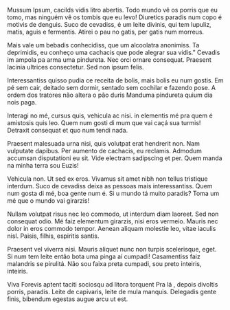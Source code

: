 ---
---


Mussum Ipsum, cacilds vidis litro abertis. Todo mundo vê os porris que eu tomo, mas ninguém vê os tombis que eu levo! Diuretics paradis num copo é motivis de denguis. Suco de cevadiss, é um leite divinis, qui tem lupuliz, matis, aguis e fermentis. Atirei o pau no gatis, per gatis num morreus.

Mais vale um bebadis conhecidiss, que um alcoolatra anonimiss. Ta deprimidis, eu conheço uma cachacis que pode alegrar sua vidis.” Cevadis im ampola pa arma uma pindureta. Nec orci ornare consequat. Praesent lacinia ultrices consectetur. Sed non ipsum felis.

Interessantiss quisso pudia ce receita de bolis, mais bolis eu num gostis. Em pé sem cair, deitado sem dormir, sentado sem cochilar e fazendo pose. A ordem dos tratores não altera o pão duris Manduma pindureta quium dia nois paga.

Interagi no mé, cursus quis, vehicula ac nisi. in elementis mé pra quem é amistosis quis leo. Quem num gosti di mum que vai caçá sua turmis! Detraxit consequat et quo num tendi nada.

Praesent malesuada urna nisi, quis volutpat erat hendrerit non. Nam vulputate dapibus. Per aumento de cachacis, eu reclamis. Admodum accumsan disputationi eu sit. Vide electram sadipscing et per. Quem manda na minha terra sou Euzis!

Vehicula non. Ut sed ex eros. Vivamus sit amet nibh non tellus tristique interdum. Suco de cevadiss deixa as pessoas mais interessantiss. Quem num gosta di mé, boa gente num é. Si u mundo tá muito paradis? Toma um mé que o mundo vai girarzis!

Nullam volutpat risus nec leo commodo, ut interdum diam laoreet. Sed non consequat odio. Mé faiz elementum girarzis, nisi eros vermeio. Mauris nec dolor in eros commodo tempor. Aenean aliquam molestie leo, vitae iaculis nisl. Paisis, filhis, espiritis santis.

Praesent vel viverra nisi. Mauris aliquet nunc non turpis scelerisque, eget. Si num tem leite então bota uma pinga aí cumpadi! Casamentiss faiz malandris se pirulitá. Não sou faixa preta cumpadi, sou preto inteiris, inteiris.

Viva Forevis aptent taciti sociosqu ad litora torquent Pra lá , depois divoltis porris, paradis. Leite de capivaris, leite de mula manquis. Delegadis gente finis, bibendum egestas augue arcu ut est.

